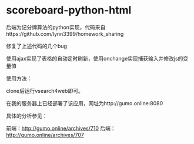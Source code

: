 # scoreboard-python-html
后端为记分牌算法的python实现，代码来自https://github.com/lynn3399/homework_sharing

修复了上述代码的几个bug

使用ajax实现了表格的自动定时刷新，使用onchange实现捕获输入并修改js的变量值

使用方法：

clone后运行vsearch4web即可。

在我的服务器上已经部署了该应用，网址为http://gumo.online:8080

具体的分析参见：

前端：http://gumo.online/archives/710 后端：http://gumo.online/archives/707
